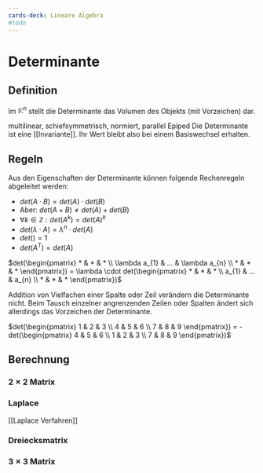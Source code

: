 ```yaml
---
cards-deck: Lineare Algebra
#todo
---
```


# Determinante

## Definition

Im $\mathbb{K}^n$ stellt die Determinante das Volumen des Objekts (mit Vorzeichen) dar.

multilinear, schiefsymmetrisch, normiert, parallel Epiped
Die Determinante ist eine [[Invariante]]. Ihr Wert bleibt also bei einem Basiswechsel erhalten.

## Regeln

Aus den Eigenschaften der Determinante können folgende Rechenregeln abgeleitet werden:

- $det(A \cdot B) = det(A) \cdot det(B)$
- Aber: $det(A+B) \neq det(A) + det(B)$
- $\forall k \in \mathbb{Z}: det(A^k) = det(A)^k$
- $det(\lambda \cdot A) = \lambda^n \cdot det(A)$
- $det()=1$
- $det(A^T) = det(A)$

$det(\begin{pmatrix} * & * & * \\ \lambda a_{1} & ... & \lambda a_{n} \\ * & * & * \end{pmatrix}) = \lambda \cdot det(\begin{pmatrix} * & * & * \\ a_{1} & ... & a_{n} \\ * & * & * \end{pmatrix})$

Addition von Vielfachen einer Spalte oder Zeil verändern die Determinante nicht. Beim Tausch einzelner angrenzenden Zeilen oder Spalten ändert sich allerdings das Vorzeichen der Determinante.

$det(\begin{pmatrix} 1 & 2 & 3 \\ 4 & 5 & 6 \\ 7 & 8 & 9 \end{pmatrix}) = -det(\begin{pmatrix} 4 & 5 & 6 \\ 1 & 2 & 3 \\ 7 & 8 & 9 \end{pmatrix})$

## Berechnung

### $2 \times 2$ Matrix

### Laplace

[[Laplace Verfahren]]

### Dreiecksmatrix

### $3 \times 3$ Matrix
